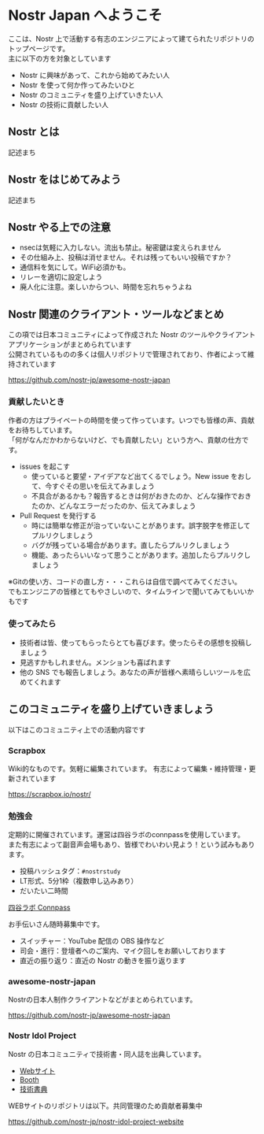 # Nostr Japan へようこそ

ここは、Nostr 上で活動する有志のエンジニアによって建てられたリポジトリのトップページです。  
主に以下の方を対象としています

- Nostr に興味があって、これから始めてみたい人
- Nostr を使って何か作ってみたいひと
- Nostr のコミュニティを盛り上げていきたい人
- Nostr の技術に貢献したい人

## Nostr とは

記述まち

## Nostr をはじめてみよう

記述まち

## Nostr やる上での注意

- nsecは気軽に入力しない。流出も禁止。秘密鍵は変えられません
- その仕組み上、投稿は消せません。それは残ってもいい投稿ですか？
- 通信料を気にして。WiFi必須かも。
- リレーを適切に設定しよう
- 廃人化に注意。楽しいからつい、時間を忘れちゃうよね

## Nostr 関連のクライアント・ツールなどまとめ

この項では日本コミュニティによって作成された Nostr のツールやクライアントアプリケーションがまとめられています  
公開されているものの多くは個人リポジトリで管理されており、作者によって維持されています  

https://github.com/nostr-jp/awesome-nostr-japan

### 貢献したいとき

作者の方はプライベートの時間を使って作っています。いつでも皆様の声、貢献をお待ちしています。  
「何がなんだかわからないけど、でも貢献したい」という方へ、貢献の仕方です。

- issues を起こす
  - 使っていると要望・アイデアなど出てくるでしょう。New issue をおして、今すぐその思いを伝えてみましょう
  - 不具合があるかも？報告するときは何がおきたのか、どんな操作でおきたのか、どんなエラーだったのか、伝えてみましょう
- Pull Request を発行する
  - 時には簡単な修正が治っていないことがあります。誤字脱字を修正してプルリクしましょう
  - バグが残っている場合があります。直したらプルリクしましょう
  - 機能、あったらいいなって思うことがあります。追加したらプルリクしましょう

※Gitの使い方、コードの直し方・・・これらは自信で調べてみてください。  
でもエンジニアの皆様とてもやさしいので、タイムラインで聞いてみてもいいかもです

### 使ってみたら

- 技術者は皆、使ってもらったらとても喜びます。使ったらその感想を投稿しましょう
- 見逃すかもしれません。メンションも喜ばれます
- 他の SNS でも報告しましょう。あなたの声が皆様へ素晴らしいツールを広めてくれます

## このコミュニティを盛り上げていきましょう

以下はこのコミュニティ上での活動内容です

### Scrapbox

Wiki的なものです。気軽に編集されています。
有志によって編集・維持管理・更新されています

https://scrapbox.io/nostr/

### 勉強会

定期的に開催されています。運営は四谷ラボのconnpassを使用しています。  
また有志によって副音声会場もあり、皆様でわいわい見よう！という試みもあります。

- 投稿ハッシュタグ：`#nostrstudy`
- LT形式、5分1枠（複数申し込みあり）
- だいたい二時間

[四谷ラボ Connpass](https://428lab.connpass.com/)

お手伝いさん随時募集中です。

- スイッチャー：YouTube 配信の OBS 操作など
- 司会・進行：登壇者へのご案内、マイク回しをお願いしております
- 直近の振り返り：直近の Nostr の動きを振り返ります

### awesome-nostr-japan

Nostrの日本人制作クライアントなどがまとめられています。

https://github.com/nostr-jp/awesome-nostr-japan

### Nostr Idol Project

Nostr の日本コミュニティで技術書・同人誌を出典しています。

- [Webサイト](https://nip-book.nostr-jp.org/?github=true)
- [Booth](https://nostr-jp.booth.pm/?github=true)
- [技術書典](https://techbookfest.org/organization/nn7eXA7P7yENck0ep3PPBc)

WEBサイトのリポジトリは以下。共同管理のため貢献者募集中

https://github.com/nostr-jp/nostr-idol-project-website

